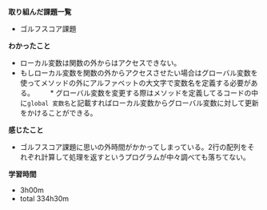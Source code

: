 **取り組んだ課題一覧**
* ゴルフスコア課題

**わかったこと**
* ローカル変数は関数の外からはアクセスできない。
* もしローカル変数を関数の外からアクセスさせたい場合はグローバル変数を使ってメソッドの外にアルファベットの大文字で変数名を定義する必要がある。
　　* グローバル変数を変更する際はメソッドを定義してるコードの中に`global 変数名`と記載すればローカル変数からグローバル変数に対して更新をかけることができる。
  
**感じたこと**
* ゴルフスコア課題に思いの外時間がかかってしまっている。2行の配列をそれぞれ計算して処理を返すというプログラムが中々調べても落ちてない。

**学習時間**
* 3h00m
 * total 334h30m
